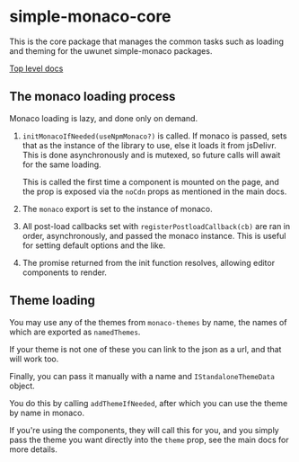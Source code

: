 # simple-monaco-core

This is the core package that manages the common tasks such as loading and theming for the
uwunet simple-monaco packages.

[Top level docs](https://github.com/uwu/simple-monaco)

## The monaco loading process

Monaco loading is lazy, and done only on demand.

1. `initMonacoIfNeeded(useNpmMonaco?)` is called.
   If monaco is passed,
   sets that as the instance of the library to use,
   else it loads it from jsDelivr.
   This is done asynchronously and is mutexed, so future calls will await for the same loading.

   This is called the first time a component is mounted on the page, and the prop is exposed via the
   `noCdn` props as mentioned in the main docs.

2. The `monaco` export is set to the instance of monaco.
3. All post-load callbacks set with `registerPostloadCallback(cb)` are ran in order, asynchronously,
   and passed the monaco instance. This is useful for setting default options and the like.
4. The promise returned from the init function resolves, allowing editor components to render.

## Theme loading

You may use any of the themes from `monaco-themes` by name, the names of which are exported
as `namedThemes`.

If your theme is not one of these you can link to the json as a url, and that will work too.

Finally, you can pass it manually with a name and `IStandaloneThemeData` object.

You do this by calling `addThemeIfNeeded`, after which you can use the theme by name in monaco.

If you're using the components, they will call this for you, and you simply pass the theme you want
directly into the `theme` prop, see the main docs for more details.